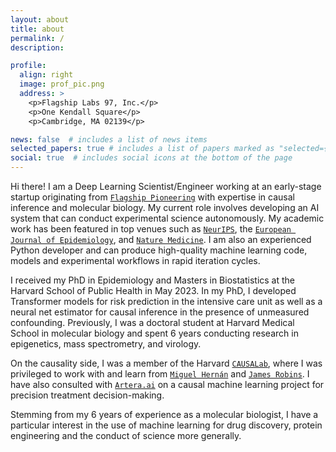 ```yaml
---
layout: about
title: about
permalink: /
description: 

profile:
  align: right
  image: prof_pic.png
  address: >
    <p>Flagship Labs 97, Inc.</p>
    <p>One Kendall Square</p>
    <p>Cambridge, MA 02139</p>

news: false  # includes a list of news items
selected_papers: true # includes a list of papers marked as "selected={true}"
social: true  # includes social icons at the bottom of the page
---
```


Hi there! I am a Deep Learning Scientist/Engineer working at an early-stage startup originating from <a href="https://www.flagshippioneering.com/companies?status=current">`Flagship Pioneering`</a> with expertise in causal inference and molecular biology. My current role involves developing an AI system that can conduct experimental science autonomously. My academic work has been featured in top venues such as <a href="https://arxiv.org/abs/2205.09824">`NeurIPS`</a>, the <a href="https://pubmed.ncbi.nlm.nih.gov/35792990/">`European Journal of Epidemiology`</a>, and <a href="https://pubmed.ncbi.nlm.nih.gov/25894825/">`Nature Medicine`</a>. I am also an experienced Python developer and can produce high-quality machine learning code, models and experimental workflows in rapid iteration cycles. 

I received my PhD in Epidemiology and Masters in Biostatistics at the Harvard School of Public Health in May 2023. In my PhD, I developed Transformer models for risk prediction in the intensive care unit as well as a neural net estimator for causal inference in the presence of unmeasured confounding. Previously, I was a doctoral student at Harvard Medical School in molecular biology and spent 6 years conducting research in epigenetics, mass spectrometry, and virology.

<!-- I am a PhD candidate at Harvard University in the <a href="https://www.hsph.harvard.edu/epidemiology/">`Department of Epidemiology`</a> advised by <a href="http://beamlab.org/">`Andrew Beam`</a>. 
Broadly speaking, I do medical deep learning and causal inference research. For example, I have trained Transformers on electronic health records, which can be later fine-tuned on downstream tasks such as in-hospital mortality prediction in the intensive care unit. I have also developed a novel way to adjust for unmeasured confounding by adapting the <a href="https://arxiv.org/abs/2009.10982">`proximal inference framework`</a> to work with neural networks. -->

On the causality side, I was a member of the Harvard <a href="https://causalab.sph.harvard.edu/">`CAUSALab`</a>, where I was privileged to work with and learn from <a href="https://twitter.com/_miguelhernan">`Miguel Hernán`</a> and <a href="https://scholar.google.com/citations?user=RKGsk9cAAAAJ&hl=en">`James Robins`</a>. I have also consulted with <a href="https://artera.ai/">`Artera.ai`</a> on a causal machine learning project for precision treatment decision-making.

Stemming from my 6 years of experience as a molecular biologist, I have a particular interest in the use of machine learning for drug discovery, protein engineering and the conduct of science more generally.

<!-- interested in, what I may dare to call, the future of Artificial Intelligence. 

What does this have to do with Epidemiology? As many people have said before me, this future necessarily involves causality. And causality is the language of Epidemiology. Similarly, robust AI promises to have far-reaching consequences for our healthcare systems, and thus, for public health.

I do not subscribe to a single discipline, but rather deliberately maintain an eclectic focus, in search of big ideas from all domains. My background training is in biochemistry, molecular biology, and epidemiology, whereas I am mostly self-taught in mathematics, computer science, and statistics.   -->